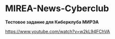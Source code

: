 # MIREA-News-Cyberclub
**Тестовое задание для Киберклуба МИРЭА**

https://www.youtube.com/watch?v=w2kL94FChVA
